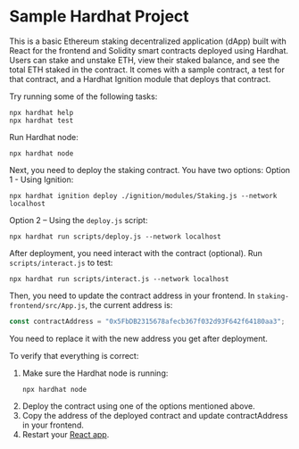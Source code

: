 # Sample Hardhat Project

This is a basic Ethereum staking decentralized application (dApp) built with React for the frontend and Solidity smart contracts deployed using Hardhat. Users can stake and unstake ETH, view their staked balance, and see the total ETH staked in the contract.
It comes with a sample contract, a test for that contract, and a Hardhat Ignition module that deploys that contract.

Try running some of the following tasks:

```shell
npx hardhat help
npx hardhat test
```
Run Hardhat node:
```shell
npx hardhat node
```

Next, you need to deploy the staking contract. You have two options:
Option 1 - Using Ignition:

```shell
npx hardhat ignition deploy ./ignition/modules/Staking.js --network localhost
```
Option 2 – Using the `deploy.js` script:
```shell
npx hardhat run scripts/deploy.js --network localhost
```

After deployment, you need interact with the contract (optional). Run `scripts/interact.js` to test:
```shell
npx hardhat run scripts/interact.js --network localhost
```

Then, you need to update the contract address in your frontend. In `staking-frontend/src/App.js`, the current address is:
```javascript
const contractAddress = "0x5FbDB2315678afecb367f032d93F642f64180aa3";
```
You need to replace it with the new address you get after deployment.

To verify that everything is correct:
1. Make sure the Hardhat node is running:
    ```shell
    npx hardhat node
    ```
2. Deploy the contract using one of the options mentioned above.
3. Copy the address of the deployed contract and update contractAddress in your frontend.
4. Restart your [React app](./staking-frontend/README.md).
